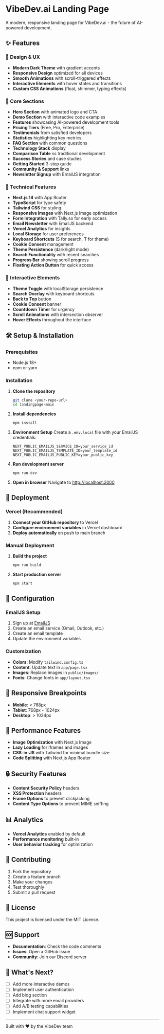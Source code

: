 # VibeDev.ai Landing Page

A modern, responsive landing page for VibeDev.ai - the future of AI-powered development.

## ✨ Features

### 🎨 Design & UX
- **Modern Dark Theme** with gradient accents
- **Responsive Design** optimized for all devices
- **Smooth Animations** with scroll-triggered effects
- **Interactive Elements** with hover states and transitions
- **Custom CSS Animations** (float, shimmer, typing effects)

### 🚀 Core Sections
- **Hero Section** with animated logo and CTA
- **Demo Section** with interactive code examples
- **Features** showcasing AI-powered development tools
- **Pricing Tiers** (Free, Pro, Enterprise)
- **Testimonials** from satisfied developers
- **Statistics** highlighting key metrics
- **FAQ Section** with common questions
- **Technology Stack** display
- **Comparison Table** vs traditional development
- **Success Stories** and case studies
- **Getting Started** 3-step guide
- **Community & Support** links
- **Newsletter Signup** with EmailJS integration

### 🔧 Technical Features
- **Next.js 14** with App Router
- **TypeScript** for type safety
- **Tailwind CSS** for styling
- **Responsive Images** with Next.js Image optimization
- **Form Integration** with Tally.so for early access
- **Email Newsletter** with EmailJS backend
- **Vercel Analytics** for insights
- **Local Storage** for user preferences
- **Keyboard Shortcuts** (S for search, T for theme)
- **Cookie Consent** management
- **Theme Persistence** (dark/light mode)
- **Search Functionality** with recent searches
- **Progress Bar** showing scroll progress
- **Floating Action Button** for quick access

### 📱 Interactive Elements
- **Theme Toggle** with localStorage persistence
- **Search Overlay** with keyboard shortcuts
- **Back to Top** button
- **Cookie Consent** banner
- **Countdown Timer** for urgency
- **Scroll Animations** with intersection observer
- **Hover Effects** throughout the interface

## 🛠️ Setup & Installation

### Prerequisites
- Node.js 18+ 
- npm or yarn

### Installation
1. **Clone the repository**
   ```bash
   git clone <your-repo-url>
   cd landingpage-main
   ```

2. **Install dependencies**
   ```bash
   npm install
   ```

3. **Environment Setup**
   Create a `.env.local` file with your EmailJS credentials:
   ```env
   NEXT_PUBLIC_EMAILJS_SERVICE_ID=your_service_id
   NEXT_PUBLIC_EMAILJS_TEMPLATE_ID=your_template_id
   NEXT_PUBLIC_EMAILJS_PUBLIC_KEY=your_public_key
   ```

4. **Run development server**
   ```bash
   npm run dev
   ```

5. **Open in browser**
   Navigate to [http://localhost:3000](http://localhost:3000)

## 🚀 Deployment

### Vercel (Recommended)
1. **Connect your GitHub repository** to Vercel
2. **Configure environment variables** in Vercel dashboard
3. **Deploy automatically** on push to main branch

### Manual Deployment
1. **Build the project**
   ```bash
   npm run build
   ```

2. **Start production server**
   ```bash
   npm start
   ```

## 🔧 Configuration

### EmailJS Setup
1. Sign up at [EmailJS](https://www.emailjs.com/)
2. Create an email service (Gmail, Outlook, etc.)
3. Create an email template
4. Update the environment variables

### Customization
- **Colors**: Modify `tailwind.config.ts`
- **Content**: Update text in `app/page.tsx`
- **Images**: Replace images in `public/images/`
- **Fonts**: Change fonts in `app/layout.tsx`

## 📱 Responsive Breakpoints
- **Mobile**: < 768px
- **Tablet**: 768px - 1024px
- **Desktop**: > 1024px

## 🎯 Performance Features
- **Image Optimization** with Next.js Image
- **Lazy Loading** for iframes and images
- **CSS-in-JS** with Tailwind for minimal bundle size
- **Code Splitting** with Next.js App Router

## 🔒 Security Features
- **Content Security Policy** headers
- **XSS Protection** headers
- **Frame Options** to prevent clickjacking
- **Content Type Options** to prevent MIME sniffing

## 📊 Analytics
- **Vercel Analytics** enabled by default
- **Performance monitoring** built-in
- **User behavior tracking** for optimization

## 🤝 Contributing
1. Fork the repository
2. Create a feature branch
3. Make your changes
4. Test thoroughly
5. Submit a pull request

## 📄 License
This project is licensed under the MIT License.

## 🆘 Support
- **Documentation**: Check the code comments
- **Issues**: Open a GitHub issue
- **Community**: Join our Discord server

## 🎉 What's Next?
- [ ] Add more interactive demos
- [ ] Implement user authentication
- [ ] Add blog section
- [ ] Integrate with more email providers
- [ ] Add A/B testing capabilities
- [ ] Implement chat support widget

---

Built with ❤️ by the VibeDev team
